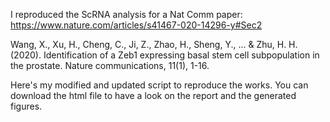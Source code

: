 I reproduced the ScRNA analysis for a Nat Comm paper: https://www.nature.com/articles/s41467-020-14296-y#Sec2


Wang, X., Xu, H., Cheng, C., Ji, Z., Zhao, H., Sheng, Y., ... & Zhu, H. H. (2020). Identification of a Zeb1 expressing basal stem cell subpopulation in the prostate. Nature communications, 11(1), 1-16.


Here's my modified and updated script to reproduce the works. You can download the html file to have a look on the report and the generated figures.
